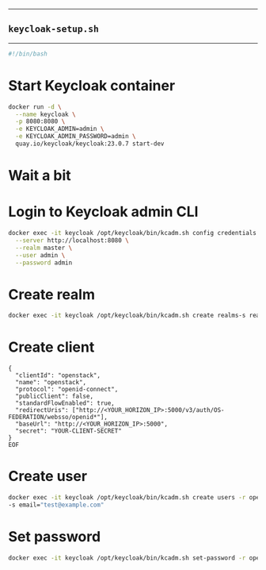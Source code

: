 
---

## `keycloak-setup.sh`
---

```bash
#!/bin/bash
```
# Start Keycloak container
```bash
docker run -d \
  --name keycloak \
  -p 8080:8080 \
  -e KEYCLOAK_ADMIN=admin \
  -e KEYCLOAK_ADMIN_PASSWORD=admin \
  quay.io/keycloak/keycloak:23.0.7 start-dev
```
# Wait a bit


# Login to Keycloak admin CLI
```bash
docker exec -it keycloak /opt/keycloak/bin/kcadm.sh config credentials \
  --server http://localhost:8080 \
  --realm master \
  --user admin \
  --password admin
```
# Create realm
```bash
docker exec -it keycloak /opt/keycloak/bin/kcadm.sh create realms-s realm=openstack -s enabled=true
```
# Create client
```bashdocker exec -i keycloak /opt/keycloak/bin/kcadm.sh create clients -r openstack -f - <<EOF
{
  "clientId": "openstack",
  "name": "openstack",
  "protocol": "openid-connect",
  "publicClient": false,
  "standardFlowEnabled": true,
  "redirectUris": ["http://<YOUR_HORIZON_IP>:5000/v3/auth/OS-FEDERATION/websso/openid*"],
  "baseUrl": "http://<YOUR_HORIZON_IP>:5000",
  "secret": "YOUR-CLIENT-SECRET"
}
EOF
```
# Create user
```bash
docker exec -it keycloak /opt/keycloak/bin/kcadm.sh create users -r openstack -s username=test -s enabled=true
-s email="test@example.com"
```
# Set password
```bash
docker exec -it keycloak /opt/keycloak/bin/kcadm.sh set-password -r openstack  --username test --new-password test
```
